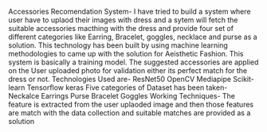 Accessories Recomendation System-
I have tried to build a system where user have to uplaod their images with dress and a sytem will fetch the suitable accessories macthing with the dress and provide four set of different categories like Earring, Bracelet, goggles, necklace and purse as a solution. This technology has been built by using machine learning methodologies to came up with the solution for Aeisthetic Fashion. This system is basically a training model. The suggested accessories are applied on the User uploaded photo for validation either its perfect match for the dress or not.
Technologies Used are- 
ResNet50
OpenCV
Mediapipe
Scikit-learn
Tensorflow
keras
Five categories of Dataset has been taken-
Neckalce
Earrings
Purse
Bracelet
Goggles
Working Techniques-
The feature is extracted from the user uplaoded image and then those features are match with the data collection and suitable matches are provided as a solution

